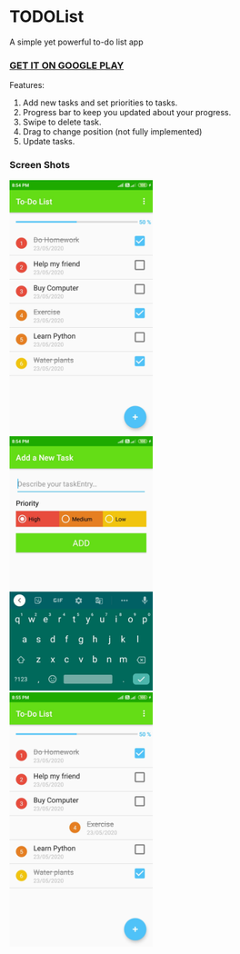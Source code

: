 # TODOList
A simple yet powerful to-do list app

[<h3>GET IT ON GOOGLE PLAY</h3>](https://play.google.com/store/apps/details?id=com.skapps.android.exercisescourse)

Features:
1. Add new tasks and set priorities to tasks.
2. Progress bar to keep you updated about your progress. 
3. Swipe to delete task.
4. Drag to change position (not fully implemented)
5. Update tasks.


<h3>Screen Shots</h3>

<img src="/screenshots/screenshot1.jpg" height="50%" width="50%" >
<img src="/screenshots/screenshot2.jpg" height="50%" width="50%" >
<img src="/screenshots/screenshot3.jpg" height="50%" width="50%" >

